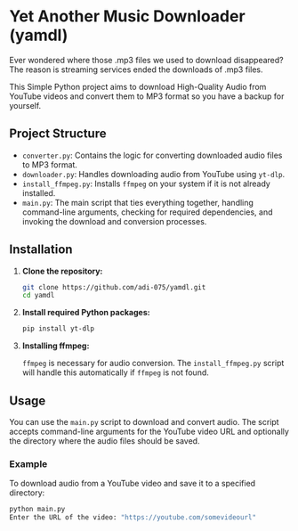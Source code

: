 # Yet Another Music Downloader (yamdl)

Ever wondered where those .mp3 files we used to download disappeared? The reason is streaming services ended the downloads of .mp3 files.

This Simple Python project aims to download High-Quality Audio from YouTube videos and convert them to MP3 format so you have a backup for yourself.

## Project Structure

- `converter.py`: Contains the logic for converting downloaded audio files to MP3 format.
- `downloader.py`: Handles downloading audio from YouTube using `yt-dlp`.
- `install_ffmpeg.py`: Installs `ffmpeg` on your system if it is not already installed.
- `main.py`: The main script that ties everything together, handling command-line arguments, checking for required dependencies, and invoking the download and conversion processes.

## Installation

1. **Clone the repository:**

    ```sh
    git clone https://github.com/adi-075/yamdl.git
    cd yamdl
    ```

2. **Install required Python packages:**

    ```sh
    pip install yt-dlp
    ```

3. **Installing ffmpeg:**

    `ffmpeg` is necessary for audio conversion. The `install_ffmpeg.py` script will handle this automatically if `ffmpeg` is not found.

## Usage

You can use the `main.py` script to download and convert audio. The script accepts command-line arguments for the YouTube video URL and optionally the directory where the audio files should be saved.

### Example

To download audio from a YouTube video and save it to a specified directory:

```python
python main.py 
Enter the URL of the video: "https://youtube.com/somevideourl"
```